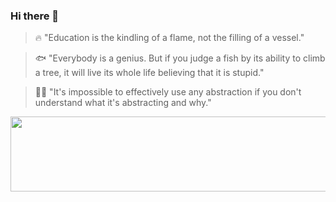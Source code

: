 ### Hi there 👋

> 🔥 "Education is the kindling of a flame, not the filling of a vessel."

> 🐟 "Everybody is a genius. But if you judge a fish by its ability to climb a tree, it will
live its whole life believing that it is stupid."

> 🧑‍💻 "It's impossible to effectively use any abstraction if you don't understand what it's
abstracting and why."


<a href="https://github.com/devxb/gitanimals">
  <img
    src="https://render.gitanimals.org/lines/defytheflow"
    width="600"
    height="120"
  />
</a>

<!--
**defytheflow/defytheflow** is a ✨ _special_ ✨ repository because its `README.md` (this file) appears on your GitHub profile.

Here are some ideas to get you started:

- 🔭 I’m currently working on ...
- 🌱 I’m currently learning ...
- 👯 I’m looking to collaborate on ...
- 🤔 I’m looking for help with ...
- 💬 Ask me about ...
- 📫 How to reach me: ...
- 😄 Pronouns: ...
- ⚡ Fun fact: ...
-->
